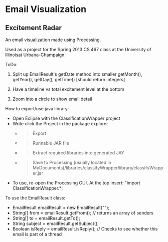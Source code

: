 Email Visualization
==================
Excitement Radar
----------------

An email visualization made using Processing.

Used as a project for the Spring 2013 CS 467 class at the University of Illinoisat Urbana-Champaign.

ToDo:

1) Split up EmailResult's getDate method into smaller getMonth(), getYear(), getDay(), getTime() [should return integers] 

2) Have a timeline vs total excitement level at the bottom 

3) Zoom into a circle to show email detail

How to export/use java library:
- Open Eclipse with the ClassificationWrapper project
- Write click the Project in the package explorer
	- >Export
	- >Runnable JAR file
	- >Extract required libraries into generated JAY
	- >Save to Processing (usually located in MyDocuments)/libraries/classifyWrapper/library/classifyWrapper.jar
- To use, re-open the Processing GUI. At the top insert: "import ClassificationWrapper.*;

To use the EmailResult class:
- EmailResult emailResult = new EmailResult("<Path to email file>");
- String[] from = emailResult.getFrom();	// returns an array of senders
- String[] to = emailResult.getTo();
- String subject = emailResult.getSubject();
- Boolean isReply = emailResult.isReply();	// Checks to see whether this email is part of a thread

